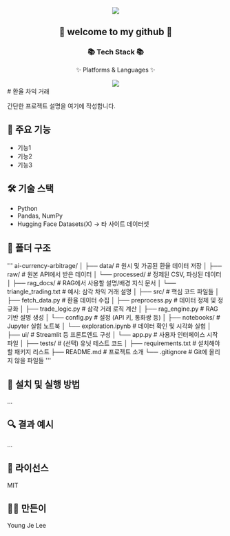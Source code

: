 <div align=center>
<img src="https://capsule-render.vercel.app/api?type=waving&color=auto&height=200&section=header&text=first_project&fontSize=90" />
</div>
	<div align=center>
		<h2>🌱 welcome to my github 🌱</h2>
		<h3>📚 Tech Stack 📚</h3>
		<p>✨ Platforms & Languages ✨</p>
	</div>

<div align="center">
	<img src="https://img.shields.io/badge/python-007396?style=flat&logo=python&logoColor=white" />
</div>
# 환율 차익 거래

간단한 프로젝트 설명을 여기에 작성합니다.

## 📌 주요 기능
- 기능1
- 기능2
- 기능3

## 🛠 기술 스택
- Python
- Pandas, NumPy
- Hugging Face Datasets(X) -> 타 사이트 데이터셋

## 📂 폴더 구조
'''
ai-currency-arbitrage/
│
├── data/                     # 원시 및 가공된 환율 데이터 저장
│   ├── raw/                  # 원본 API에서 받은 데이터
│   └── processed/            # 정제된 CSV, 파싱된 데이터
│
├── rag_docs/                 # RAG에서 사용할 설명/배경 지식 문서
│   └── triangle_trading.txt  # 예시: 삼각 차익 거래 설명
│
├── src/                      # 핵심 코드 파일들
│   ├── fetch_data.py         # 환율 데이터 수집
│   ├── preprocess.py         # 데이터 정제 및 정규화
│   ├── trade_logic.py        # 삼각 거래 로직 계산
│   ├── rag_engine.py         # RAG 기반 설명 생성
│   └── config.py             # 설정 (API 키, 통화쌍 등)
│
├── notebooks/                # Jupyter 실험 노트북
│   └── exploration.ipynb     # 데이터 확인 및 시각화 실험
│
├── ui/                       # Streamlit 등 프론트엔드 구성
│   └── app.py                # 사용자 인터페이스 시작 파일
│
├── tests/                    # (선택) 유닛 테스트 코드
│
├── requirements.txt          # 설치해야 할 패키지 리스트
├── README.md                 # 프로젝트 소개
└── .gitignore                # Git에 올리지 않을 파일들
'''

## 🚀 설치 및 실행 방법
...

## 🔍 결과 예시
...

## 📄 라이선스
MIT

## 🙋‍♀️ 만든이
Young Je Lee
